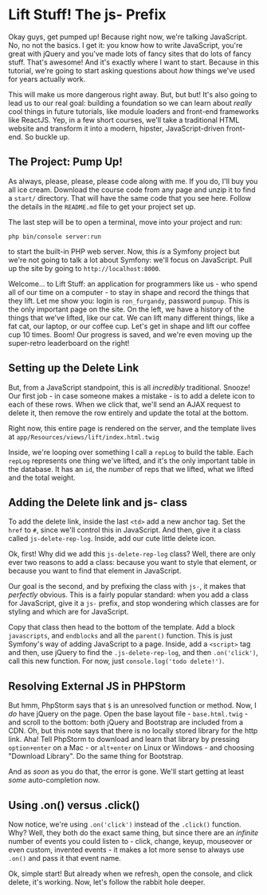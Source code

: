 # Lift Stuff! The js- Prefix

Okay guys, get pumped up! Because right now, we're talking JavaScript. No, no not
the basics. I get it: you know how to write JavaScript, you're great with jQuery
and you've made lots of fancy sites that do lots of fancy stuff. That's awesome!
And it's exactly where I want to start. Because in this tutorial, we're going to
start asking questions about *how* things we've used for years actually work.

This will make us more dangerous right away. But, but but! It's also going to lead
us to our real goal: building a foundation so we can learn about *really* cool things
in future tutorials, like module loaders and front-end frameworks like ReactJS. Yep,
in a few short courses, we'll take a traditional HTML website and transform it into
a modern, hipster, JavaScript-driven front-end. So buckle up.

## The Project: Pump Up!

As always, please, please, please code along with me. If you do, I'll buy you all
ice cream. Download the course code from any page and unzip it to find a `start/`
directory. That will have the same code that you see here. Follow the details in
the `README.md` file to get your project set up.

The last step will be to open a terminal, move into your project and run:

```terminal
php bin/console server:run
```

to start the built-in PHP web server. Now, this *is* a Symfony project but we're not
going to talk a lot about Symfony: we'll focus on JavaScript. Pull up the site by
going to `http://localhost:8000`.

Welcome... to Lift Stuff: an application for programmers like us - who spend all of
our time on a computer - to stay in shape and record the things that they lift.
Let me show you: login is `ron_furgandy`, password `pumpup`. This is the only important
page on the site. On the left, we have a history of the things that we've lifted,
like our cat. We can lift many different things, like a fat cat, our laptop, or our
coffee cup. Let's get in shape and lift our coffee cup 10 times. Boom! Our progress
is saved, and we're even moving up the super-retro leaderboard on the right!

## Setting up the Delete Link

But, from a JavaScript standpoint, this is all *incredibly* traditional. Snooze!
Our first job - in case someone makes a mistake - is to add a delete icon to each
of these rows. When we click that, we'll send an AJAX request to delete it, then
remove the row entirely and update the total at the bottom.

Right now, this entire page is rendered on the server, and the template lives at
`app/Resources/views/lift/index.html.twig`

Inside, we're looping over something I call a `repLog` to build the table. Each `repLog`
represents one thing we've lifted, and it's the only important table in the database.
It has an `id`, the *number* of reps that we lifted, what we lifted and the total
weight.

## Adding the Delete link and js- class

To add the delete link, inside the last `<td>` add a new anchor tag. Set the `href`
to `#`, since we'll control this in JavaScript. And then, give it a class called
`js-delete-rep-log`. Inside, add our cute little delete icon.

Ok, first! Why did we add this `js-delete-rep-log` class? Well, there are only ever
two reasons to add a class: because you want to style that element, or because you
want to find that element in JavaScript.

Our goal is the second, and by prefixing the class with `js-`, it makes that *perfectly*
obvious. This is a fairly popular standard: when you add a class for JavaScript,
give it a `js-` prefix, and stop wondering which classes are for styling and which
are for JavaScript.

Copy that class then head to the bottom of the template. Add a block `javascripts`,
and `endblocks` and all the `parent()` function. This is just Symfony's way of adding
JavaScript to a page. Inside, add a `<script>` tag and then, use jQuery to find the
`.js-delete-rep-log`, and then `.on('click')`, call this new function. For now, just
`console.log('todo delete!')`.

## Resolving External JS in PHPStorm

But hmm, PhpStorm says that `$` is an unresolved function or method. Now, I *do*
have jQuery on the page. Open the base layout file - `base.html.twig` - and scroll
to the bottom: both jQuery and Bootstrap are included from a CDN. Oh, but this note
says that there is no locally stored library for the http link. Aha! Tell PhpStorm
to download and learn that library by pressing `option+enter` on a Mac - or `alt+enter`
on Linux or Windows - and choosing "Download Library". Do the same thing for Bootstrap.

And as *soon* as you do that, the error is gone. We'll start getting at least *some*
auto-completion now.

## Using .on() versus .click()

Now notice, we're using `.on('click')` instead of the `.click()` function. Why?
Well, they both do the exact same thing, but since there are an *infinite* number
of events you could listen to - click, change, keyup, mouseover or even custom, invented
events - it makes a lot more sense to always use `.on()` and pass it that event name.

Ok, simple start! But already when we refresh, open the console, and click delete,
it's working. Now, let's follow the rabbit hole deeper.
